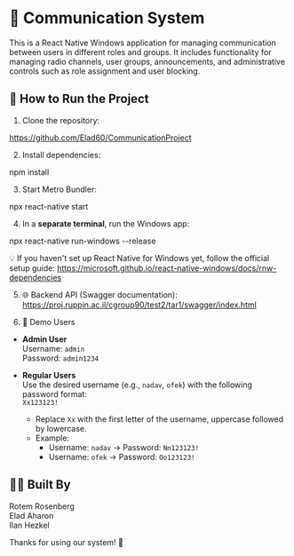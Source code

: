# 📡 Communication System

This is a React Native Windows application for managing communication between users in different roles and groups.
It includes functionality for managing radio channels, user groups, announcements, and administrative controls such as role assignment and user blocking.

## 🚀 How to Run the Project

1. Clone the repository:

https://github.com/Elad60/CommunicationProject

2. Install dependencies:

npm install

3. Start Metro Bundler:

npx react-native start

4. In a **separate terminal**, run the Windows app:

npx react-native run-windows --release

💡 If you haven't set up React Native for Windows yet, follow the official setup guide:
https://microsoft.github.io/react-native-windows/docs/rnw-dependencies

5. 🌐 Backend API (Swagger documentation):  
   https://proj.ruppin.ac.il/cgroup90/test2/tar1/swagger/index.html

6. 👥 Demo Users

- **Admin User**  
  Username: `admin`  
  Password: `admin1234`

- **Regular Users**  
  Use the desired username (e.g., `nadav`, `ofek`) with the following password format:  
  `Xx123123!`
  - Replace `Xx` with the first letter of the username, uppercase followed by lowercase.
  - Example:
    - Username: `nadav` → Password: `Nn123123!`
    - Username: `ofek` → Password: `Oo123123!`

## 👨‍💻 Built By

Rotem Rosenberg  
Elad Aharon  
Ilan Hezkel

Thanks for using our system! 🙌
